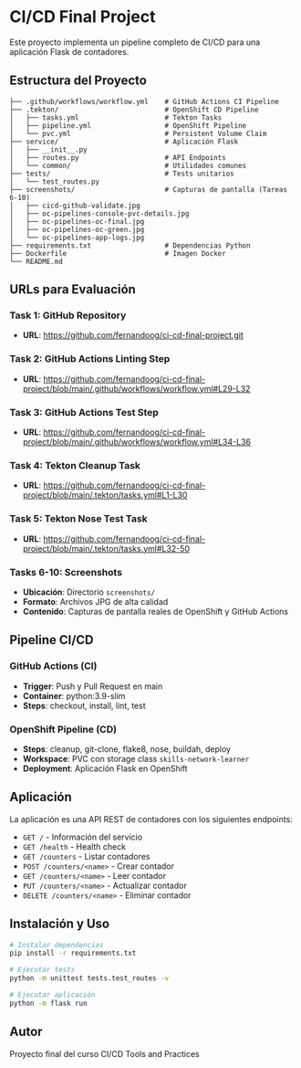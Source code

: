# CI/CD Final Project

Este proyecto implementa un pipeline completo de CI/CD para una aplicación Flask de contadores.

## Estructura del Proyecto

```
├── .github/workflows/workflow.yml    # GitHub Actions CI Pipeline
├── .tekton/                          # OpenShift CD Pipeline
│   ├── tasks.yml                     # Tekton Tasks
│   ├── pipeline.yml                  # OpenShift Pipeline
│   └── pvc.yml                       # Persistent Volume Claim
├── service/                          # Aplicación Flask
│   ├── __init__.py
│   ├── routes.py                     # API Endpoints
│   └── common/                       # Utilidades comunes
├── tests/                            # Tests unitarios
│   └── test_routes.py
├── screenshots/                      # Capturas de pantalla (Tareas 6-10)
│   ├── cicd-github-validate.jpg
│   ├── oc-pipelines-console-pvc-details.jpg
│   ├── oc-pipelines-oc-final.jpg
│   ├── oc-pipelines-oc-green.jpg
│   └── oc-pipelines-app-logs.jpg
├── requirements.txt                  # Dependencias Python
├── Dockerfile                        # Imagen Docker
└── README.md
```

## URLs para Evaluación

### Task 1: GitHub Repository
- **URL**: https://github.com/fernandoog/ci-cd-final-project.git

### Task 2: GitHub Actions Linting Step
- **URL**: https://github.com/fernandoog/ci-cd-final-project/blob/main/.github/workflows/workflow.yml#L29-L32

### Task 3: GitHub Actions Test Step
- **URL**: https://github.com/fernandoog/ci-cd-final-project/blob/main/.github/workflows/workflow.yml#L34-L36

### Task 4: Tekton Cleanup Task
- **URL**: https://github.com/fernandoog/ci-cd-final-project/blob/main/.tekton/tasks.yml#L1-L30

### Task 5: Tekton Nose Test Task
- **URL**: https://github.com/fernandoog/ci-cd-final-project/blob/main/.tekton/tasks.yml#L32-50

### Tasks 6-10: Screenshots
- **Ubicación**: Directorio `screenshots/`
- **Formato**: Archivos JPG de alta calidad
- **Contenido**: Capturas de pantalla reales de OpenShift y GitHub Actions

## Pipeline CI/CD

### GitHub Actions (CI)
- **Trigger**: Push y Pull Request en main
- **Container**: python:3.9-slim
- **Steps**: checkout, install, lint, test

### OpenShift Pipeline (CD)
- **Steps**: cleanup, git-clone, flake8, nose, buildah, deploy
- **Workspace**: PVC con storage class `skills-network-learner`
- **Deployment**: Aplicación Flask en OpenShift

## Aplicación

La aplicación es una API REST de contadores con los siguientes endpoints:
- `GET /` - Información del servicio
- `GET /health` - Health check
- `GET /counters` - Listar contadores
- `POST /counters/<name>` - Crear contador
- `GET /counters/<name>` - Leer contador
- `PUT /counters/<name>` - Actualizar contador
- `DELETE /counters/<name>` - Eliminar contador

## Instalación y Uso

```bash
# Instalar dependencias
pip install -r requirements.txt

# Ejecutar tests
python -m unittest tests.test_routes -v

# Ejecutar aplicación
python -m flask run
```

## Autor

Proyecto final del curso CI/CD Tools and Practices